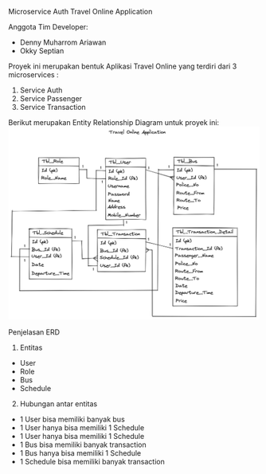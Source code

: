 Microservice Auth Travel Online Application

Anggota Tim Developer:
* Denny Muharrom Ariawan
* Okky Septian

Proyek ini merupakan bentuk Aplikasi Travel Online yang terdiri dari 3 microservices :
1. Service Auth
2. Service Passenger
3. Service Transaction

Berikut merupakan Entity Relationship Diagram untuk proyek ini:
![alt text](https://github.com/Training-Java-Alterra-Team5/erd/blob/master/Travel%20Online%20Application.png)

Penjelasan ERD
1. Entitas
- User
- Role
- Bus
- Schedule
2. Hubungan antar entitas
- 1 User bisa memiliki banyak bus
- 1 User hanya bisa memiliki 1 Schedule
- 1 User hanya bisa memiliki 1 Schedule
- 1 Bus bisa memiliki banyak transaction
- 1 Bus hanya bisa memiliki 1 Schedule
- 1 Schedule bisa memiliki banyak transaction
